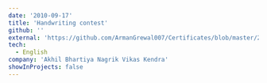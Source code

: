 ```yaml
---
date: '2010-09-17'
title: 'Handwriting contest'
github: ''
external: 'https://github.com/ArmanGrewal007/Certificates/blob/master/2010_09_17_Handwriting_contest.pdf'
tech:
  - English
company: 'Akhil Bhartiya Nagrik Vikas Kendra'
showInProjects: false
---
```



